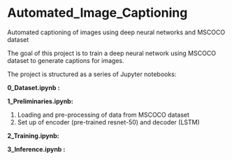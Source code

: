 # Automated_Image_Captioning
Automated captioning of images using deep neural networks and MSCOCO dataset

The goal of this project is to train a deep neural network using MSCOCO dataset to generate captions for images.

The project is structured as a series of Jupyter notebooks:

**0_Dataset.ipynb :**

**1_Preliminaries.ipynb:**

  1. Loading and pre-processing of data from MSCOCO dataset
  2. Set up of encoder (pre-trained resnet-50) and decoder (LSTM)

**2_Training.ipynb:**

**3_Inference.ipynb :**
